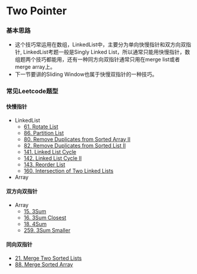 # Two Pointer

### 基本思路

* 这个技巧常运用在数组，LinkedList中，主要分为单向快慢指针和双方向双指针, LinkedList考题一般是Singly Linked List，所以通常只能用快慢指针，数组题两个技巧都能用，还有一种同方向双指针通常只用在merge list或者merge array上。
* 下一节要讲的Sliding Window也属于快慢双指针的一种技巧。

### 常见Leetcode题型

#### 快慢指针

* LinkedList
  * [61. Rotate List](https://leetcode.com/problems/rotate-list)
  * [86. Partition List](https://leetcode.com/problems/partition-list)
  * [80. Remove Duplicates from Sorted Array II](https://leetcode.com/problems/remove-duplicates-from-sorted-array-ii)
  * [82. Remove Duplicates from Sorted List II](https://leetcode.com/problems/remove-duplicates-from-sorted-list-ii)
  * [141. Linked List Cycle](https://leetcode.com/problems/linked-list-cycle)
  * [142. Linked List Cycle II](https://leetcode.com/problems/linked-list-cycle-ii)
  * [143. Reorder List](https://leetcode.com/problems/reorder-list)
  * [160. Intersection of Two Linked Lists](https://leetcode.com/problems/intersection-of-two-linked-lists)
* Array

#### 双方向双指针

* Array
  * [15. 3Sum](https://leetcode.com/problems/3sum)
  * [16. 3Sum Closest](https://leetcode.com/problems/3sum-closest)
  * [18. 4Sum](https://leetcode.com/problems/4sum)
  * [259. 3Sum Smaller](https://leetcode.com/problems/3sum-smaller)

#### 同向双指针

* [21. Merge Two Sorted Lists](https://leetcode.com/problems/merge-two-sorted-lists)
* [88. Merge Sorted Array](https://leetcode.com/problems/merge-sorted-array)

